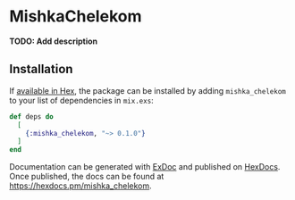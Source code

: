 # MishkaChelekom

**TODO: Add description**

## Installation

If [available in Hex](https://hex.pm/docs/publish), the package can be installed
by adding `mishka_chelekom` to your list of dependencies in `mix.exs`:

```elixir
def deps do
  [
    {:mishka_chelekom, "~> 0.1.0"}
  ]
end
```

Documentation can be generated with [ExDoc](https://github.com/elixir-lang/ex_doc)
and published on [HexDocs](https://hexdocs.pm). Once published, the docs can
be found at <https://hexdocs.pm/mishka_chelekom>.

